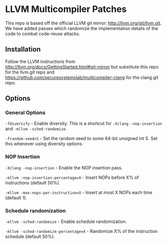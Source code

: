 LLVM Multicompiler Patches
==========================

This repo is based off the official LLVM git mirror:
http://llvm.org/git/llvm.git. We have added passes which randomize the
implementation details of the code to combat code-reuse attacks.

Installation
------------

Follow the LLVM instructions from
http://llvm.org/docs/GettingStarted.html#git-mirror but substitute this repo for
the llvm.git repo and https://github.com/securesystemslab/multicompiler-clang
for the clang.git repo.

Options
-------

### General Options

`-fdiversify` - Enable diversity. This is a shortcut for `-Xclang -nop-insertion`
and `-mllvm -sched-randomize`.

`-frandom-seed=S` - Set the random seed to some 64-bit unsigned int S. Set this
whenever using diversity options.

### NOP Insertion

`-Xclang -nop-insertion` - Enable the NOP insertion pass.

`-mllvm -nop-insertion-percentage=X` - Insert NOPs before X% of instructions (default 50%).

`-mllvm -max-nops-per-instruction=X` - Insert at most X NOPs each time (default 1).

### Schedule randomization

`-mllvm -sched-randomize` - Enable schedule randomization.

`-mllvm -sched-randomize-percentage=X` - Randomize X% of the instruction schedule (default 50%).
